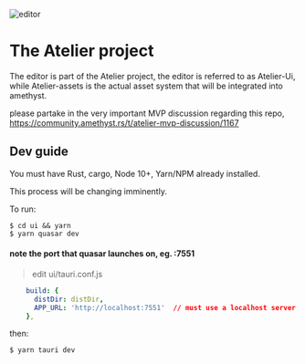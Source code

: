 ![editor](https://raw.githubusercontent.com/mralve/atelier-editor/master/repo-content/editor.png)

# The Atelier project
The editor is part of the Atelier project, the editor is referred to as Atelier-Ui, while Atelier-assets is the actual asset system that will be integrated into amethyst.

please partake in the very important MVP discussion regarding this repo,
https://community.amethyst.rs/t/atelier-mvp-discussion/1167


## Dev guide
You must have Rust, cargo, Node 10+, Yarn/NPM already installed.

This process will be changing imminently.

To run:
```
$ cd ui && yarn
$ yarn quasar dev
``` 
#### note the port that quasar launches on, eg. :7551
> edit ui/tauri.conf.js

```yaml
    build: {
      distDir: distDir,
      APP_URL: 'http://localhost:7551'  // must use a localhost server for now
    },
```

then:
```
$ yarn tauri dev
```
